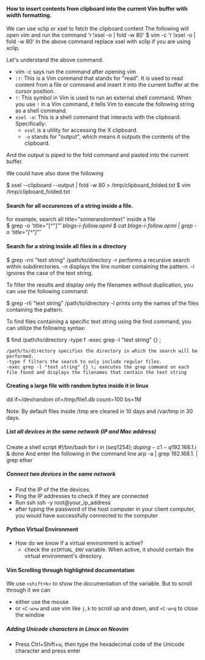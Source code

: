 #### How to insert contents from clipboard into the current Vim buffer with width formatting.
We can use xclip or xsel to fetch the clipboard content
The following will open vim and run the command 'r !xsel -o | fold -w 80'
$ vim -c 'r !xsel -o | fold -w 80'
In the above command replace xsel with xclip if you are using xclip.

Let's understand the above command. 
- vim -c  says run the command after opening vim
- `:r`: This is a Vim command that stands for "read". It is used to read content from a file or
command and insert it into the current buffer at the cursor position.
- `!`: This symbol in Vim is used to run an external shell command. When you use `!` in a Vim command, 
it tells Vim to execute the following string as a shell command.
- `xsel -o`: This is a shell command that interacts with the clipboard. Specifically:
  - `xsel` is a utility for accessing the X clipboard.
  - `-o` stands for "output", which means it outputs the contents of the clipboard.

And the output is piped to the fold command and pasted into the current buffer.

We could have also done the following

$ xsel --clipboard --output | fold -w 80 > /tmp/clipboard_folded.txt
$ vim /tmp/clipboard_folded.txt

#### Search for all occurences of a string inside a file. 
for example, search all  title="somerandomtext" inside a file  
$ grep -o 'title="[^"]*"' blogs-i-follow.opml
$ cat blogs-i-follow.opml | grep -o 'title="[^"]*"' 

#### Search for a string inside all files in a directory
$ grep -rni "text string" /path/to/directory
     -r performs a recursive search within subdirectories.
     -n displays the line number containing the pattern.
     -i ignores the case of the text string.

To filter the results and display only the filenames without duplication, you can use the following command:

$ grep -rli "text string" /path/to/directory
    -l prints only the names of the files containing the pattern.

To find files containing a specific text string using the find command, you can utilize the following syntax:

$ find /path/to/directory -type f -exec grep -l "text string" {} \;

    /path/to/directory specifies the directory in which the search will be performed.
    -type f filters the search to only include regular files.
    -exec grep -l "text string" {} \; executes the grep command on each file found and displays the filenames that contain the text string

#### Creating a large file with random bytes inside it in linux
dd if=/dev/random of=/tmp/file1.db count=100 bs=1M

Note: By default files inside /tmp are cleared in 10 days and  /var/tmp in 30 days. 

##### List all devices in the same network (IP and Mac address)
Create a shell script 
#!/bin/bash
for i in $(seq 1 254); do
    ping -c 1 -q 192.168.1.$i &
done 
And enter the following in the command line 
arp -a | grep 192.168.1. | grep ether

##### Connect two devices in the same network
* Find the IP of the the devices.
* Ping the IP addresses to check if they are connected
* Run ssh
ssh -y root@your_ip_address
* after typing the password of the host computer in your client computer, you would
have successfully connected to the computer

#### Python Virtual Environment
* How do we know if a virtual environment is active?
	* check the `$VIRTUAL_ENV` variable. When active, it should contain the virtual 
environment's directory.


#### Vim Scrolling through highlighted documentation
We use `<shift+k>` to show the documentation of the variable. But to scroll through it we 
can 
* either use the mouse
* or `<C-w>w` and use vim like `j,k` to scroll up and down, and `<C-w>q` to close the 
window

##### Adding Unicode characters in Linux on Neovim
* Press Ctrl+Shift+u, then type the hexadecimal code of the Unicode character and press 
enter
